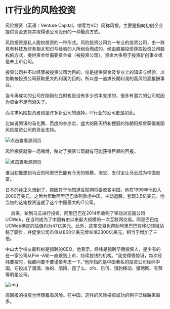 # IT行业的风险投资

风险投资（英语：Venture Capital，缩写为VC）简称风投，主要是指向初创企业提供资金支持并取得该公司股份的一种融资方式。

风险投资是私人股权投资的一种形式。风险投资公司为一专业的投资公司，由一群具有科技及财务相关知识与经验的人所组合而成的，经由直接投资获取投资公司股权的方式，提供资金给需要资金者（被投资公司）。资金大多用于投资新创事业或是未上市公司。

投资公司并不以经营被投资公司为目的，仅是提供资金及专业上的知识与经验，以协助被投资公司获取更大的利润为目的，所以是一追求长期利润的高风险高报酬事业。

当今再成功的公司在刚刚创立时也是没有多少资本支撑的，很多有潜力的公司就因为资金不足而消失了。

而寻求风险投资者则是许多新公司的选择，IT行业的公司更是如此。

比如说腾讯的马化腾、百度的李彦宏、盛大的陈天桥和搜狐的张朝阳都曾获得美国风险投资公司的资金支持。



![点击查看源网页](http://imgsrc.baidu.com/imgad/pic/item/b7003af33a87e950490f11451b385343fbf2b4fb.jpg)

风险投资就像一场赌博，赌对了投资公司就有可能获得巨额的回报。





![点击查看源网页](http://dingyue.nosdn.127.net/iOiHJfnnvG9ZIknem7EaN8MpShkuD=mVHifKmtwj1KkYJ1536587965923.jpeg)

谁当初能想到马云的阿里巴巴能有今天的规模，淘宝、支付宝让马云成为中国首富。

日本的孙正义想到了，原因在于他知道互联网将要改变中国，他在1999年他投入2000万美元，之后为帮助阿里巴巴收购雅虎中国，主动退股，套现3.5亿美元。他当初的这笔投资造就了这个中国最大的IT公司。



　    后来，轮到马云进行投资，阿里巴巴在2014年收购了移动浏览器公司UCWeb，在当时成为了中国有史以来最大规模的一次互联网交易。阿里巴巴给UCWeb确定的估值约为47亿美元。此外，这笔交易也帮助阿里巴巴在移动领域站稳了脚步，并促使公司市值从800亿美元增长值2300亿美元，相当于增加了三倍。





中山大学校友戴科彬是猎聘的CEO，他表示，经纬是猎聘早期投资人，是少有的在一家公司从Pre -A轮一直跟到上市，持续投钱的机构。“我觉得很惊讶，每次经纬要投时，我都问要不要谨慎考虑一下。”他所指的是中国著名的投资公司经纬中国，它投出了滴滴、快的、陌陌、饿了么、ofo、乐信、猎豹移动、猎聘网、有赞等明星公司。

![img](http://t10.baidu.com/it/u=3055721706,179850643&fm=173&app=25&f=JPEG?w=640&h=384&s=C005DF14402370A07E1454C50300A0A0)

高回报的投资也伴随着高风险。在中国，这样的风险投资成功的例子已经越来越多。
